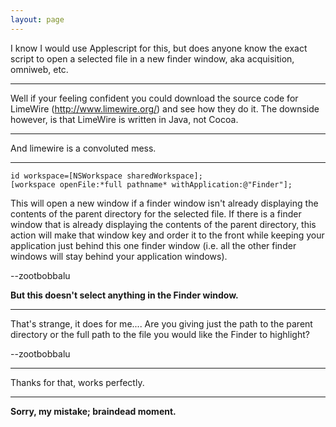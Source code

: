 ```yaml
---
layout: page
---
```


I know I would use Applescript for this, but does anyone know the exact script to open a selected file in a new finder window, aka acquisition, omniweb, etc.

----

Well if your feeling confident you could download the source code for LimeWire (http://www.limewire.org/) and see how they do it. The downside however, is that LimeWire is written in Java, not Cocoa.

----

And limewire is a convoluted mess.

----

    
    id workspace=[NSWorkspace sharedWorkspace];
    [workspace openFile:*full pathname* withApplication:@"Finder"];


This will open a new window if a finder window isn't already displaying the contents of the parent directory for the selected file. If there is a finder window that is already displaying the contents of the parent directory, this action will make that window key and order it to the front while keeping your application just behind this one finder window (i.e. all the other finder windows will stay behind your application windows). 

--zootbobbalu

**But this doesn't select anything in the Finder window.**

----

That's strange, it does for me.... Are you giving just the path to the parent directory or the full path to the file you would like the Finder to highlight?

--zootbobbalu

----

Thanks for that, works perfectly.

----

**Sorry, my mistake; braindead moment.**

